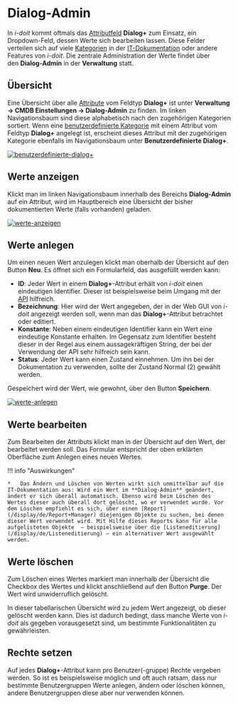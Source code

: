 # Dialog-Admin

In _i-doit_ kommt oftmals das [Attributfeld](../glossar.md#Glossar-Attributfeld) **Dialog+** zum Einsatz, ein Dropdown-Feld, dessen Werte sich bearbeiten lassen. Diese Felder verteilen sich auf viele [Kategorien](../glossar.md) in der [IT-Dokumentation](../glossar.md) oder andere Features von _i-doit_. Die zentrale Administration der Werte findet über den **Dialog-Admin** in der **Verwaltung** statt.

Übersicht
---------

Eine Übersicht über alle [Attribute](../glossar.md) vom Feldtyp **Dialog+** ist unter **Verwaltung → CMDB Einstellungen → Dialog-Admin** zu finden. Im linken Navigationsbaum sind diese alphabetisch nach den zugehörigen Kategorien sortiert. Wenn eine [benutzerdefinierte Kategorie](benutzerdefinierte-kategorien.md) mit einem Attribut vom Feldtyp **Dialog+** angelegt ist, erscheint dieses Attribut mit der zugehörigen Kategorie ebenfalls im Navigationsbaum unter **Benutzerdefinierte Dialog+**.

[![benutzerdefinierte-dialog+](../assets/images/grundlagen/dialog-admin/1-da.png)](../assets/images/grundlagen/dialog-admin/1-da.png)

Werte anzeigen
--------------

Klickt man im linken Navigationsbaum innerhalb des Bereichs **Dialog-Admin** auf ein Attribut, wird im Hauptbereich eine Übersicht der bisher dokumentierten Werte (falls vorhanden) geladen.

[![werte-anzeigen](../assets/images/grundlagen/dialog-admin/2-da.png)](../assets/images/grundlagen/dialog-admin/2-da.png)

Werte anlegen
-------------

Um einen neuen Wert anzulegen klickt man oberhalb der Übersicht auf den Button **Neu**. Es öffnet sich ein Formularfeld, das ausgefüllt werden kann:
<!---Todo: Fixme--->
*   **ID**: Jeder Wert in einem **Dialog+**\-Attribut erhält von _i-doit_ einen eindeutigen Identifier. Dieser ist beispielsweise beim Umgang mit der [API](/pages/viewpage.action?pageId=7831613) hilfreich.
*   **Bezeichnung**: Hier wird der Wert angegeben, der in der Web GUI von _i-doit_ angezeigt werden soll, wenn man das **Dialog+**\-Attribut betrachtet oder editiert.
*   **Konstante**: Neben einem eindeutigen Identifier kann ein Wert eine eindeutige Konstante erhalten. Im Gegensatz zum Identifier besteht dieser in der Regel aus einem aussagekräftigen String, der bei der Verwendung der API sehr hilfreich sein kann.
*   **Status**: Jeder Wert kann einen Zustand einnehmen. Um ihn bei der Dokumentation zu verwenden, sollte der Zustand Normal (2) gewählt werden.

Gespeichert wird der Wert, wie gewohnt, über den Button **Speichern**.

[![werte-anlegen](../assets/images/grundlagen/dialog-admin/3-da.png)](../assets/images/grundlagen/dialog-admin/3-da.png)

Werte bearbeiten
----------------

Zum Bearbeiten der Attributs klickt man in der Übersicht auf den Wert, der bearbeitet werden soll. Das Formular entspricht der oben erklärten Oberfläche zum Anlegen eines neuen Wertes.
<!---Todo: Fixme--->
!!! info "Auswirkungen"

    *   Das Ändern und Löschen von Werten wirkt sich unmittelbar auf die IT-Dokumentation aus: Wird ein Wert im **Dialog-Admin** geändert, ändert er sich überall automatisch. Ebenso wird beim Löschen des Wertes dieser auch überall dort gelöscht, wo er verwendet wurde. Vor dem Löschen empfiehlt es sich, über einen [Report](/display/de/Report+Manager) diejenigen Objekte zu suchen, bei denen dieser Wert verwendet wird. Mit Hilfe dieses Reports kann für alle aufgelisteten Objekte  – beispielsweise über die [Listeneditierung](/display/de/Listeneditierung) – ein alternativer Wert ausgewählt werden.

Werte löschen
-------------

Zum Löschen eines Wertes markiert man innerhalb der Übersicht die Checkbox des Wertes und klickt anschließend auf den Button **Purge**. Der Wert wird unwiderruflich gelöscht.

In dieser tabellarischen Übersicht wird zu jedem Wert angezeigt, ob dieser gelöscht werden kann. Dies ist dadurch bedingt, dass manche Werte von _i-doit_ als gegeben vorausgesetzt sind, um bestimmte Funktionalitäten zu gewährleisten.

Rechte setzen
-------------

Auf jedes **Dialog+**\-Attribut kann pro Benutzer(-gruppe) Rechte vergeben werden. So ist es beispielsweise möglich und oft auch ratsam, dass nur bestimmte Benutzergruppen Werte anlegen, ändern oder löschen können, andere Benutzergruppen diese aber nur verwenden können.
